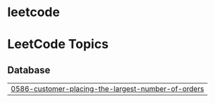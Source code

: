 # leetcode
<!---LeetCode Topics Start-->
# LeetCode Topics
## Database
|  |
| ------- |
| [0586-customer-placing-the-largest-number-of-orders](https://github.com/alexdataengineer/leetcode/tree/master/0586-customer-placing-the-largest-number-of-orders) |
<!---LeetCode Topics End-->